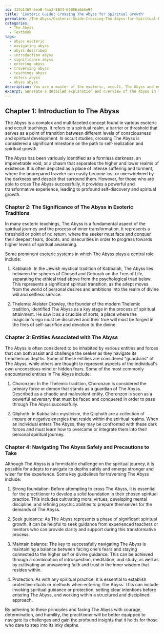 ```yaml
---
id: 315b14b9-5ea0-4aa3-8034-65006a6b6e9f
title: 'Esoteric Guide: Crossing The Abyss for Spiritual Growth'
permalink: /The-Abyss/Esoteric-Guide-Crossing-The-Abyss-for-Spiritual-Growth/
categories:
  - The Abyss
  - Textbook
tags:
  - abyss esoteric
  - navigating abyss
  - abyss described
  - introduction abyss
  - significance abyss
  - entering abyss
  - traversing abyss
  - teachings abyss
  - enters abyss
  - abyss abyss
description: You are a master of the esoteric, occult, The Abyss and education, you have written many textbooks on the subject in ways that provide students with rich and deep understanding of the subject. You are being asked to write textbook-like sections on a topic and you do it with full context, explainability, and reliability in accuracy to the true facts of the topic at hand, in a textbook style that a student would easily be able to learn from, in a rich, engaging, and contextual way. Always include relevant context (such as formulas and history), related concepts, and in a way that someone can gain deep insights from.
excerpt: Generate a detailed explanation and overview of The Abyss in the context of occult studies. Include the significance of The Abyss in esoteric traditions, its connection to different spiritual realms, the entities associated with it, and the role it plays in the spiritual journey of an adept. Furthermore, provide insights on how to navigate The Abyss safely for spiritual growth and the precautions one must take to avoid potential dangers.
---
```

## Chapter 1: Introduction to The Abyss

The Abyss is a complex and multifaceted concept found in various esoteric and occult teachings. It refers to a spiritual realm, a barrier or threshold that serves as a point of transition between different levels of consciousness and spiritual development. In occult studies, crossing The Abyss is considered a significant milestone on the path to self-realization and spiritual growth.

The Abyss has been variously identified as a formless darkness, an impenetrable void, or a chasm that separates the higher and lower realms of existence. It is often depicted as a place of intense suffering and torment, where the unprepared traveler can easily become lost or overwhelmed by the darkness and despair that surround them. However, for those who are able to cross The Abyss successfully, it provides a powerful and transformative experience, leading to profound self-discovery and spiritual growth.

### Chapter 2: The Significance of The Abyss in Esoteric Traditions

In many esoteric teachings, The Abyss is a fundamental aspect of the spiritual journey and the process of inner transformation. It represents a threshold or point of no return, where the seeker must face and conquer their deepest fears, doubts, and insecurities in order to progress towards higher levels of spiritual awakening.

Some prominent esoteric systems in which The Abyss plays a central role include:

1. Kabbalah: In the Jewish mystical tradition of Kabbalah, The Abyss lies between the spheres of Chesed and Geburah on the Tree of Life, separating the ethical triad above from the psychological triad below. This represents a significant spiritual transition, as the adept moves from the world of personal desires and ambitions into the realm of divine will and selfless service.

2. Thelema: Aleister Crowley, the founder of the modern Thelemic tradition, identified The Abyss as a key stage in the process of spiritual attainment. He saw it as a crucible of sorts, a place where the magician's ego must be dissolved and their true will must be forged in the fires of self-sacrifice and devotion to the divine.

### Chapter 3: Entities Associated with The Abyss

The Abyss is often considered to be inhabited by various entities and forces that can both assist and challenge the seeker as they navigate its treacherous depths. Some of these entities are considered "guardians" of The Abyss, while others are thought to represent aspects of the individual's own unconscious mind or hidden fears. Some of the most commonly encountered entities in The Abyss include:

1. Choronzon: In the Thelemic tradition, Choronzon is considered the primary force or demon that stands as a guardian of The Abyss. Described as a chaotic and malevolent entity, Choronzon is seen as a powerful adversary that must be faced and conquered in order to pass through The Abyss successfully.

2. Qliphoth: In Kabbalistic mysticism, the Qliphoth are a collection of impure or negative energies that reside within the spiritual realms. When an individual enters The Abyss, they may be confronted with these dark forces and must learn how to overcome or integrate them into their personal spiritual journey.

### Chapter 4: Navigating The Abyss Safely and Precautions to Take

Although The Abyss is a formidable challenge on the spiritual journey, it is possible for adepts to navigate its depths safely and emerge stronger and wiser for the experience. Some key guidelines for traversing The Abyss include:

1. Strong foundation: Before attempting to cross The Abyss, it is essential for the practitioner to develop a solid foundation in their chosen spiritual practice. This includes cultivating moral virtues, developing mental discipline, and refining psychic abilities to prepare themselves for the demands of The Abyss.

2. Seek guidance: As The Abyss represents a phase of significant spiritual growth, it can be helpful to seek guidance from experienced teachers or mentors who can provide clarity and support during this transformative process.

3. Maintain balance: The key to successfully navigating The Abyss is maintaining a balance between facing one's fears and staying connected to the higher self or divine guidance. This can be achieved through a combination of introspection, meditation, and study, as well as by cultivating an unwavering faith and trust in the inner wisdom that resides within.

4. Protection: As with any spiritual practice, it is essential to establish protective rituals or methods when entering The Abyss. This can include invoking spiritual guidance or protection, setting clear intentions before entering The Abyss, and working within a structured and disciplined approach.

By adhering to these principles and facing The Abyss with courage, determination, and humility, the practitioner will be better equipped to navigate its challenges and gain the profound insights that it holds for those who dare to step into its inky depths.
